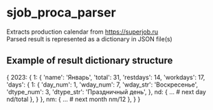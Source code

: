 # sjob_proca_parser
Extracts production calendar from https://superjob.ru  
Parsed result is represented as a dictionary in JSON file(s)

## Example of result dictionary structure
  {
    2023: {
            1: {
                'name': 'Январь',
                'total': 31,
                'restdays': 14,
                'workdays': 17,
                'days': { 
                        1: {
                            'day_num': 1,
                            'wday_num': 7,
                            'wday_str': 'Воскресенье',
                            'dtype_num': 3,
                            'dtype_str': 'Праздничный день',
                            },
                        nd: {
                            ...  # next day nd/total
                            },
                        }
                },
            nm: {
                ...  # next month nm/12
                },
          }
  }
